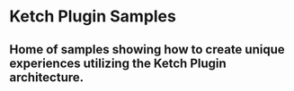 # Ketch Plugin Samples

## Home of samples showing how to create unique experiences utilizing the Ketch Plugin architecture.